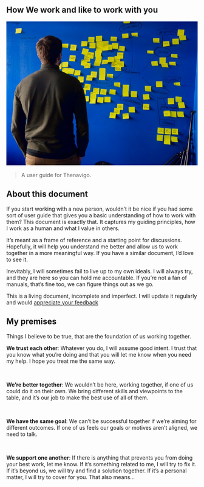 ## How We work and like to work with you


![Preview](https://github.com/Thenavigo/How_we_work_and_like_to_work_with_you/blob/main/save.jpg/)


> A user guide for Thenavigo.

## About this document

If you start working with a new person, wouldn’t it be nice if you had some sort of user guide that gives you a basic understanding of how to work with them? This document is exactly that. It captures my guiding principles, how I work as a human and what I value in others.


It’s meant as a frame of reference and a starting point for discussions. Hopefully, it will help you understand me better and allow us to work together in a more meaningful way. If you have a similar document, I’d love to see it.

Inevitably, I will sometimes fail to live up to my own ideals. I will always try, and they are here so you can hold me accountable. If you’re not a fan of manuals, that’s fine too, we can figure things out as we go.

This is a living document, incomplete and imperfect. I will update it regularly and would [appreciate your feedback](https://github.com/Thenavigo/Feedback)


## My premises

Things I believe to be true, that are the foundation of us working together.

<b>We trust each other</b>: Whatever you do, I will assume good intent. I trust that you know what you’re doing and that you will let me know when you need my help. I hope you treat me the same way.

<br />

<b>We’re better together</b>: We wouldn’t be here, working together, if one of us could do it on their own. We bring different skills and viewpoints to the table, and it’s our job to make the best use of all of them.


<br />

<b>We have the same goal</b>: We can’t be successful together if we’re aiming for different outcomes. If one of us feels our goals or motives aren’t aligned, we need to talk.

<br />

<b>We support one another</b>: If there is anything that prevents you from doing your best work, let me know. If it’s something related to me, I will try to fix it. If it’s beyond us, we will try and find a solution together. If it’s a personal matter, I will try to cover for you. That also means…

<br />
